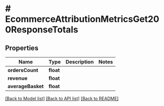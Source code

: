 # # EcommerceAttributionMetricsGet200ResponseTotals

## Properties

Name | Type | Description | Notes
------------ | ------------- | ------------- | -------------
**ordersCount** | **float** |  |
**revenue** | **float** |  |
**averageBasket** | **float** |  |

[[Back to Model list]](../../README.md#models) [[Back to API list]](../../README.md#endpoints) [[Back to README]](../../README.md)
